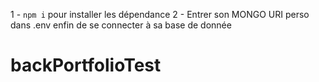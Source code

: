 1 - `npm i` pour installer les dépendance
2 - Entrer son MONGO URI perso dans .env enfin de se connecter à sa base de donnée
# backPortfolioTest
